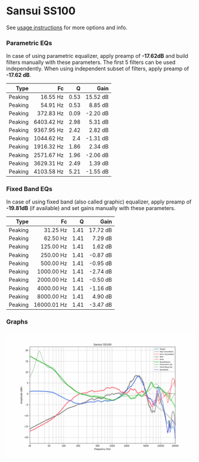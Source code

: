 # Sansui SS100
See [usage instructions](https://github.com/jaakkopasanen/AutoEq#usage) for more options and info.

### Parametric EQs
In case of using parametric equalizer, apply preamp of **-17.62dB** and build filters manually
with these parameters. The first 5 filters can be used independently.
When using independent subset of filters, apply preamp of **-17.62 dB**.

| Type    | Fc         |    Q | Gain     |
|--------:|-----------:|-----:|---------:|
| Peaking | 16.55 Hz   | 0.53 | 15.52 dB |
| Peaking | 54.91 Hz   | 0.53 | 8.85 dB  |
| Peaking | 372.83 Hz  | 0.09 | -2.20 dB |
| Peaking | 6403.42 Hz | 2.98 | 5.31 dB  |
| Peaking | 9367.95 Hz | 2.42 | 2.82 dB  |
| Peaking | 1044.62 Hz | 2.4  | -1.31 dB |
| Peaking | 1916.32 Hz | 1.86 | 2.34 dB  |
| Peaking | 2571.67 Hz | 1.96 | -2.06 dB |
| Peaking | 3629.31 Hz | 2.49 | 1.39 dB  |
| Peaking | 4103.58 Hz | 5.21 | -1.55 dB |

### Fixed Band EQs
In case of using fixed band (also called graphic) equalizer, apply preamp of **-19.81dB**
(if available) and set gains manually with these parameters.

| Type    | Fc          |    Q | Gain     |
|--------:|------------:|-----:|---------:|
| Peaking | 31.25 Hz    | 1.41 | 17.72 dB |
| Peaking | 62.50 Hz    | 1.41 | 7.29 dB  |
| Peaking | 125.00 Hz   | 1.41 | 1.62 dB  |
| Peaking | 250.00 Hz   | 1.41 | -0.87 dB |
| Peaking | 500.00 Hz   | 1.41 | -0.95 dB |
| Peaking | 1000.00 Hz  | 1.41 | -2.74 dB |
| Peaking | 2000.00 Hz  | 1.41 | -0.50 dB |
| Peaking | 4000.00 Hz  | 1.41 | -1.16 dB |
| Peaking | 8000.00 Hz  | 1.41 | 4.90 dB  |
| Peaking | 16000.01 Hz | 1.41 | -3.47 dB |

### Graphs
![](./Sansui%20SS100.png)